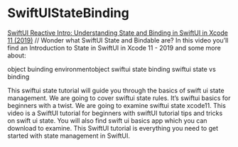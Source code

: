 # SwiftUIStateBinding

[SwiftUI Reactive Intro: Understanding State and Binding in SwiftUI in Xcode 11 (2019)](https://www.youtube.com/watch?v=iH88uJcdzDM) // Wonder what SwiftUI State and Bindable are? In this video you’ll find an Introduction to State in SwiftUI in Xcode 11 - 2019 and some more about:

object buinding
environmentobject
swiftui state binding
swiftui state vs binding

This swiftui state tutorial will guide you through the basics of swift ui state management. We are going to cover swiftui state rules. It’s swiftui basics for beginners with a twist. We are going to examine swiftui state xcode11. This video is a SwiftUI tutorial for beginners with swiftUI tutorial tips and tricks on swift ui state.
You will also find swift ui basics app which you can download to examine. This SwiftUI tutorial is everything you need to get started with state management in SwiftUI.
